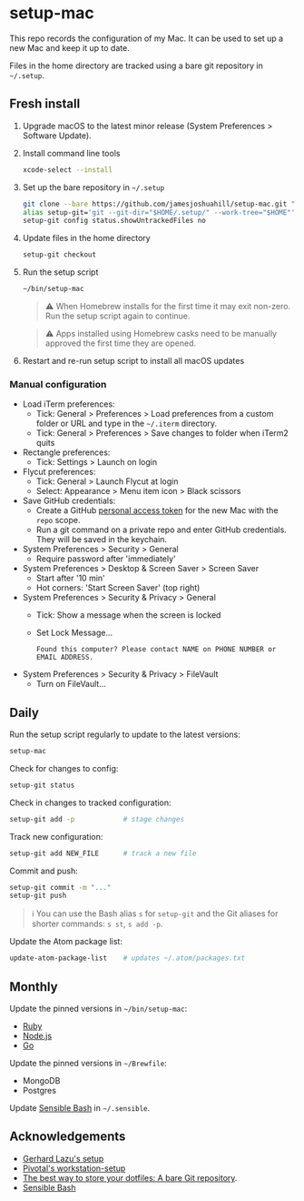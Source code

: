# setup-mac

This repo records the configuration of my Mac. It can be used to set up a new
Mac and keep it up to date.

Files in the home directory are tracked using a bare git repository in `~/.setup`.

## Fresh install

1. Upgrade macOS to the latest minor release (System Preferences > Software Update).
1. Install command line tools
    ```bash
    xcode-select --install
    ```
1. Set up the bare repository in `~/.setup`
    ```bash
    git clone --bare https://github.com/jamesjoshuahill/setup-mac.git "$HOME/.setup/"
    alias setup-git='git --git-dir="$HOME/.setup/" --work-tree="$HOME"'
    setup-git config status.showUntrackedFiles no
    ```
1. Update files in the home directory
    ```bash
    setup-git checkout
    ```
1. Run the setup script
    ```bash
    ~/bin/setup-mac
    ```
    > ⚠️ When Homebrew installs for the first time it may exit non-zero. Run
    > the setup script again to continue.

    > ⚠️ Apps installed using Homebrew casks need to be manually approved the
    > first time they are opened.
1. Restart and re-run setup script to install all macOS updates

### Manual configuration

- Load iTerm preferences:
    - Tick: General > Preferences > Load preferences from a custom folder or URL and type in the `~/.iterm` directory.
    - Tick: General > Preferences > Save changes to folder when iTerm2 quits
- Rectangle preferences:
    - Tick: Settings > Launch on login
- Flycut preferences:
    - Tick: General > Launch Flycut at login
    - Select: Appearance > Menu item icon > Black scissors
- Save GitHub credentials:
    - Create a GitHub [personal access token](https://help.github.com/en/articles/creating-a-personal-access-token-for-the-command-line) for the new Mac with the `repo` scope.
    - Run a git command on a private repo and enter GitHub credentials. They will be saved in the keychain.
- System Preferences > Security > General
    - Require password after 'immediately'
- System Preferences > Desktop & Screen Saver > Screen Saver
    - Start after '10 min'
    - Hot corners: 'Start Screen Saver' (top right)
- System Preferences > Security & Privacy > General
    - Tick: Show a message when the screen is locked
    - Set Lock Message...

      `Found this computer? Please contact NAME on PHONE NUMBER or EMAIL ADDRESS.`
- System Preferences > Security & Privacy > FileVault
    - Turn on FileVault...

## Daily

Run the setup script regularly to update to the latest versions:
```bash
setup-mac
```

Check for changes to config:
```bash
setup-git status
```

Check in changes to tracked configuration:
```bash
setup-git add -p            # stage changes
```

Track new configuration:
```bash
setup-git add NEW_FILE      # track a new file
```

Commit and push:
```bash
setup-git commit -m "..."
setup-git push
```

> ℹ️ You can use the Bash alias `s` for `setup-git` and the Git aliases for shorter commands: `s st`, `s add -p`.

Update the Atom package list:
```bash
update-atom-package-list    # updates ~/.atom/packages.txt
```

## Monthly

Update the pinned versions in `~/bin/setup-mac`:
- [Ruby](https://www.ruby-lang.org/en/)
- [Node.js](https://nodejs.org/en/)
- [Go](https://golang.org)

Update the pinned versions in `~/Brewfile`:
- MongoDB
- Postgres

Update [Sensible Bash](https://github.com/mrzool/bash-sensible) in `~/.sensible`.

## Acknowledgements

- [Gerhard Lazu's setup](https://github.com/gerhard/setup)
- [Pivotal's workstation-setup](https://github.com/pivotal/workstation-setup)
- [The best way to store your dotfiles: A bare Git repository](https://www.atlassian.com/git/tutorials/dotfiles).
- [Sensible Bash](https://github.com/mrzool/bash-sensible)
